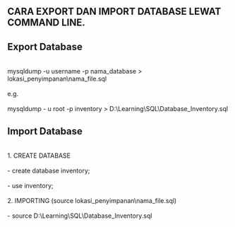 ## CARA EXPORT DAN IMPORT DATABASE LEWAT COMMAND LINE.

## Export Database
<br>
mysqldump -u username -p nama_database > lokasi_penyimpanan\nama_file.sql<br>
<br>
e.g.<br>
<br>
mysqldump - u root -p inventory > D:\Learning\SQL\Database_Inventory.sql<br>

## Import Database
<br>
1. CREATE DATABASE<br>
<br>
- create database inventory;<br>
<br>
- use inventory;<br>
<br>
2. IMPORTING (source lokasi_penyimpanan\nama_file.sql)<br>
<br>
- source D:\Learning\SQL\Database_Inventory.sql

